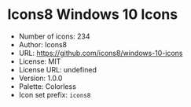 # Icons8 Windows 10 Icons

- Number of icons: 234
- Author: Icons8
- URL: https://github.com/icons8/windows-10-icons
- License: MIT
- License URL: undefined
- Version: 1.0.0
- Palette: Colorless
- Icon set prefix: `icons8`
